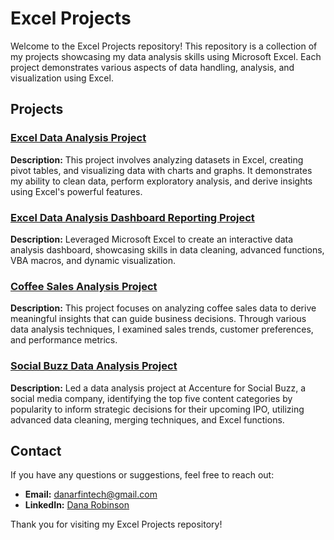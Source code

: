 # Excel Projects

Welcome to the Excel Projects repository! This repository is a collection of my projects showcasing my data analysis skills using Microsoft Excel. Each project demonstrates various aspects of data handling, analysis, and visualization using Excel.

## Projects

### [Excel Data Analysis Project](https://github.com/danartech/Excel-Data-Analysis-Project)
**Description:** This project involves analyzing datasets in Excel, creating pivot tables, and visualizing data with charts and graphs. It demonstrates my ability to clean data, perform exploratory analysis, and derive insights using Excel's powerful features.

### [Excel Data Analysis Dashboard Reporting Project](https://github.com/danartech/Excel-Data-Analysis-Dashboard-Project)
**Description:** Leveraged Microsoft Excel to create an interactive data analysis dashboard, showcasing skills in data cleaning, advanced functions, VBA macros, and dynamic visualization.

### [Coffee Sales Analysis Project](https://github.com/danartech/Coffee-Sales-Analysis-Excel-Project)
**Description:** This project focuses on analyzing coffee sales data to derive meaningful insights that can guide business decisions. Through various data analysis techniques, I examined sales trends, customer preferences, and performance metrics.

### [Social Buzz Data Analysis Project](https://github.com/danartech/Social-Buzz-Data-Analysis-Project)
**Description:** Led a data analysis project at Accenture for Social Buzz, a social media company, identifying the top five content categories by popularity to inform strategic decisions for their upcoming IPO, utilizing advanced data cleaning, merging techniques, and Excel functions. 

## Contact
If you have any questions or suggestions, feel free to reach out:

- **Email:** [danarfintech@gmail.com](mailto:danarfintech@gmail.com)
- **LinkedIn:** [Dana Robinson](https://www.linkedin.com/in/dana-robinson/)

Thank you for visiting my Excel Projects repository!

